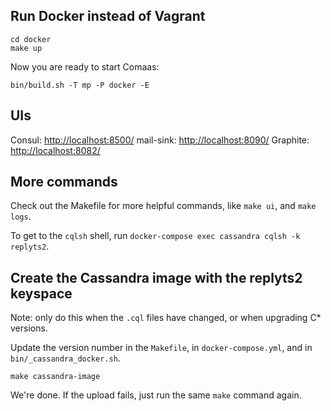 ## Run Docker instead of Vagrant
```
cd docker
make up
```
Now you are ready to start Comaas:

```
bin/build.sh -T mp -P docker -E
```

## UIs
Consul: [http://localhost:8500/](http://localhost:8500/)
mail-sink: [http://localhost:8090/](http://localhost:8090/)
Graphite: [http://localhost:8082/](http://localhost:8082/)

## More commands
Check out the Makefile for more helpful commands, like `make ui`, and `make logs`.

To get to the `cqlsh` shell, run `docker-compose exec cassandra cqlsh -k replyts2`.

## Create the Cassandra image with the replyts2 keyspace
Note: only do this when the `.cql` files have changed, or when upgrading C* versions.

Update the version number in the `Makefile`, in `docker-compose.yml`, and in `bin/_cassandra_docker.sh`.

`make cassandra-image`

We're done. If the upload fails, just run the same `make` command again.
